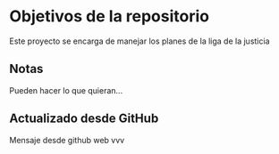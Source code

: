 # Objetivos de la repositorio

Este proyecto se encarga de manejar los planes de la liga de la justicia


## Notas
Pueden hacer lo que quieran...


## Actualizado desde GitHub
Mensaje desde github web vvv
